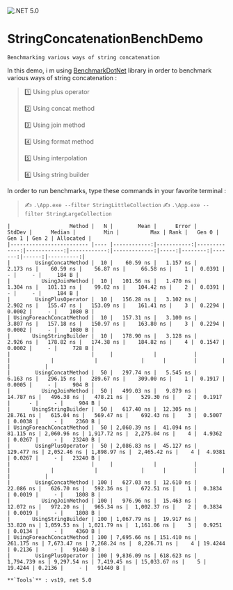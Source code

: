 ![.NET 5.0](https://github.com/aimenux/StringConcatenationBenchDemo/workflows/.NET%205.0/badge.svg)

# StringConcatenationBenchDemo
```
Benchmarking various ways of string concatenation
```

In this demo, i m using [BenchmarkDotNet](https://github.com/dotnet/BenchmarkDotNet) library in order to benchmark various ways of string concatenation :
>
> :one: Using plus operator
>
> :two: Using concat method
>
> :three: Using join method
>
> :four: Using format method
>
> :five: Using interpolation
>
> :six: Using string builder
>

In order to run benchmarks, type these commands in your favorite terminal :
> :writing_hand: `.\App.exe --filter StringLittleCollection`
> :writing_hand: `.\App.exe --filter StringLargeCollection`

```
|                   Method |   N |        Mean |      Error |       StdDev |      Median |         Min |          Max | Rank |   Gen 0 |  Gen 1 | Gen 2 | Allocated |
|------------------------- |---- |------------:|-----------:|-------------:|------------:|------------:|-------------:|-----:|--------:|-------:|------:|----------:|
|        UsingConcatMethod |  10 |    60.59 ns |   1.157 ns |     2.173 ns |    60.59 ns |    56.87 ns |     66.58 ns |    1 |  0.0391 |      - |     - |     184 B |
|          UsingJoinMethod |  10 |   101.56 ns |   1.470 ns |     1.304 ns |   101.13 ns |    99.82 ns |    104.42 ns |    2 |  0.0391 |      - |     - |     184 B |
|        UsingPlusOperator |  10 |   156.28 ns |   3.102 ns |     2.902 ns |   155.47 ns |   153.09 ns |    161.41 ns |    3 |  0.2294 | 0.0002 |     - |    1080 B |
| UsingForeachConcatMethod |  10 |   157.31 ns |   3.100 ns |     3.807 ns |   157.18 ns |   150.97 ns |    163.80 ns |    3 |  0.2294 | 0.0002 |     - |    1080 B |
|       UsingStringBuilder |  10 |   178.90 ns |   3.128 ns |     2.926 ns |   178.82 ns |   174.38 ns |    184.82 ns |    4 |  0.1547 | 0.0002 |     - |     728 B |
|                          |     |             |            |              |             |             |              |      |         |        |       |           |
|        UsingConcatMethod |  50 |   297.74 ns |   5.545 ns |     6.163 ns |   296.15 ns |   289.67 ns |    309.00 ns |    1 |  0.1917 | 0.0005 |     - |     904 B |
|          UsingJoinMethod |  50 |   499.03 ns |   9.879 ns |    14.787 ns |   496.38 ns |   478.21 ns |    529.30 ns |    2 |  0.1917 |      - |     - |     904 B |
|       UsingStringBuilder |  50 |   617.40 ns |  12.305 ns |    28.761 ns |   615.04 ns |   569.47 ns |    692.43 ns |    3 |  0.5007 | 0.0038 |     - |    2360 B |
| UsingForeachConcatMethod |  50 | 2,060.39 ns |  41.094 ns |    81.115 ns | 2,060.96 ns | 1,917.72 ns |  2,275.04 ns |    4 |  4.9362 | 0.0267 |     - |   23240 B |
|        UsingPlusOperator |  50 | 2,086.83 ns |  45.127 ns |   129.477 ns | 2,052.46 ns | 1,898.97 ns |  2,465.42 ns |    4 |  4.9381 | 0.0267 |     - |   23240 B |
|                          |     |             |            |              |             |             |              |      |         |        |       |           |
|        UsingConcatMethod | 100 |   627.03 ns |  12.610 ns |    22.086 ns |   626.70 ns |   592.36 ns |    672.51 ns |    1 |  0.3834 | 0.0019 |     - |    1808 B |
|          UsingJoinMethod | 100 |   976.96 ns |  15.463 ns |    12.072 ns |   972.20 ns |   965.34 ns |  1,002.37 ns |    2 |  0.3834 | 0.0019 |     - |    1808 B |
|       UsingStringBuilder | 100 | 1,067.79 ns |  19.917 ns |    33.820 ns | 1,059.53 ns | 1,021.79 ns |  1,161.06 ns |    3 |  0.9251 | 0.0134 |     - |    4360 B |
| UsingForeachConcatMethod | 100 | 7,695.66 ns | 151.410 ns |   261.175 ns | 7,673.47 ns | 7,268.24 ns |  8,226.71 ns |    4 | 19.4244 | 0.2136 |     - |   91440 B |
|        UsingPlusOperator | 100 | 9,836.09 ns | 618.623 ns | 1,794.739 ns | 9,297.54 ns | 7,419.45 ns | 15,033.67 ns |    5 | 19.4244 | 0.2136 |     - |   91440 B |

**`Tools`** : vs19, net 5.0